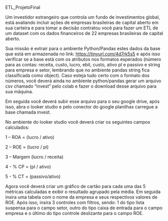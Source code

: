 ETL_ProjetoFinal

Um investidor estrangeiro que
controla um fundo de investimentos global, está avaliando incluir ações de
empresas brasileiras de capital aberto em sua carteira e para tomar a decisão contratou
você para fazer um ETL de um dataset com os dados financeiros de 22 empresas
brasileiras de capital aberto.


Sua missão é extrair para o
ambiente Python/Pandas estes dados da base que está em armazenada no link:  https://tinyurl.com/4d7rk5s5
e após isso verificar se a base está   com
os atributos nos formatos esperados (número para as contas: receita, custo,
lucro, ebit, custo, ativo pl e passivo e string para empresa e setor, lembrando
que no ambiente pandas string fica classificada como object). Caso esteja tudo
certo com o formato dos números, você deverá ainda no ambiente python/pandas
gerar um arquivo csv  chamado “invest” pelo
colab e fazer o download desse arquivo para sua máquina.


Em seguida você deverá subir esse
arquivo para o seu google drive, após isso, abra o looker studio e pelo
conector do google planilhas carregue a base chamada invest.


No ambiente do looker studio você
deverá criar os seguintes campos calculados:

1 – ROA  = (lucro / ativo)


2 – ROE = (lucro / pl)


3 – Margem (lucro / receita)


4 - % CP = (pl / ativo)


5 - % CT = (passivo/ativo)

Agora você deverá criar um gráfico de cartão para cada uma das 5 métricas calculadas e exibir o resultado agrupado pela média.
Em seguida insira uma tabela com o nome da empresa e seus respectivos valores de ROE. Após isso, insira 3 controles com filtros,
sendo: 1 do tipo lista suspensa para o campo setor, outro do tipo caixa de entrada para o campo empresa e o último do tipo controle deslizante para o campo ROE.
